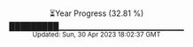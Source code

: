 <p align="center">
⏳Year Progress (32.81 %) <br>
█████████▁▁▁▁▁▁▁▁▁▁▁▁▁▁▁▁▁▁▁▁▁ <br>
<sub>Updated: Sun, 30 Apr 2023 18:02:37 GMT</sub>
</p>

